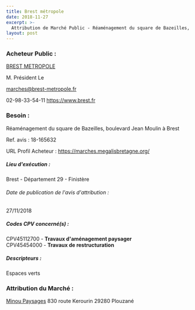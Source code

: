 ```yaml
---
title: Brest métropole
date: 2018-11-27
excerpt: >-
  Attribution de Marché Public - Réaménagement du square de Bazeilles, boulevard Jean Moulin à Brest
layout: post
---
```


### Acheteur Public : 
<a href="/acheteur-137/siren-242900314"> BREST METROPOLE</a><br/>

M. Président Le

marches@brest-metropole.fr

02-98-33-54-11
https://www.brest.fr
### Besoin :

Réaménagement du square de Bazeilles, boulevard Jean Moulin à Brest

Ref. avis : 18-165632

URL Profil Acheteur : https://marches.megalisbretagne.org/

##### Lieu d'exécution :

Brest - Département 29 - Finistère

###### Date de publication de l'avis d'attribution : 
27/11/2018

##### Codes CPV concerné(s) :
CPV45112700 - **Travaux d'aménagement paysager** <br/>
CPV45454000 - **Travaux de restructuration** <br/>

##### Descripteurs :
Espaces verts <br/>

### Attribution du Marché :
<a href="/entreprise-564/siren-480480672"> Minou Paysages</a>    830 route Kerourin 29280 Plouzané <br/>
